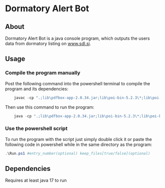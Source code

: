 # Dormatory Alert Bot
## About
Dormatory Alert Bot is a java console program, which outputs the users data from dormatory listing on www.sdl.si.
## Usage
### Compile the program manually
Post the following command into the powershell terminal to compile the program and its dependencies:
```ps1
    javac -cp ".;lib\pdfbox-app-2.0.34.jar;lib\poi-bin-5.2.3\*;lib\poi-bin-5.2.3\auxiliary\*;lib\poi-bin-5.2.3\lib\*;lib\poi-bin-5.2.3\ooxml-lib\*" Bot.java
```
Then use this command to run the program:
```ps1
    java -cp ".;lib\pdfbox-app-2.0.34.jar;lib\poi-bin-5.2.3\*;lib\poi-bin-5.2.3\auxiliary\*;lib\poi-bin-5.2.3\lib\*;lib\poi-bin-5.2.3\ooxml-lib\*" #enty_number(optional) keep_files[true/false](optional)
```
### Use the powershell script
To run the program with the script just simply double click it or paste the following code in powershell while in the same directory as the program:
```ps1
.\Run.ps1 #entry_number(optional) keep_files[true/false](optional)
```

## Dependencies
Requires at least java 17 to run